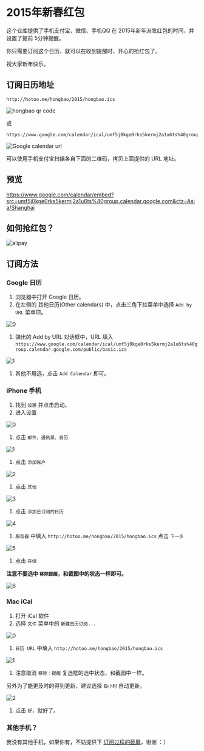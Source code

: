 
# 2015年新春红包

这个仓库提供了手机支付宝、微信、手机QQ 在 2015年新年派发红包的时间，并设置了提前 5分钟提醒。

你只需要订阅这个日历，就可以在收到提醒时，开心的抢红包了。

祝大家新年快乐。

## 订阅日历地址

```
http://hotoo.me/hongbao/2015/hongbao.ics
```

![hongbao qr code](./2015/hotoo.png)

或

```
https://www.google.com/calendar/ical/umf5j0kge0rks5kermj2a1u6ts%40group.calendar.google.com/public/basic.ics
```

![Google calendar url](./2015/google-calendar.png)

可以使用手机支付宝扫描各自下面的二维码，拷贝上面提供的 URL 地址。

## 预览

https://www.google.com/calendar/embed?src=umf5j0kge0rks5kermj2a1u6ts%40group.calendar.google.com&ctz=Asia/Shanghai

## 如何抢红包？

![alipay](./images/alipay-demo.gif)

## 订阅方法

### Google 日历

1. 浏览器中打开 Google 日历。
1. 在左侧的 其他日历(Other calendars) 中，点击三角下拉菜单中选择 `Add by URL` 菜单项。

  ![0](./images/google-0.png)

1. 弹出的 Add by URL 对话框中，URL 填入 `https://www.google.com/calendar/ical/umf5j0kge0rks5kermj2a1u6ts%40group.calendar.google.com/public/basic.ics`

  ![1](./images/google-1.png)

1. 其他不用选，点击 `Add Calendar` 即可。

### iPhone 手机

1. 找到 `设置` 并点击启动。
1. 进入设置

  ![0](./images/iphone-0.png)

1. 点击 `邮件、通讯录、日历`

  ![1](./images/iphone-1.png)

1. 点击 `添加账户`

  ![2](./images/iphone-2.png)

1. 点击 `其他`

  ![3](./images/iphone-3.png)

1. 点击 `添加已订阅的日历`

  ![4](./images/iphone-4.png)

1. `服务器` 中填入 `http://hotoo.me/hongbao/2015/hongbao.ics` 点击 `下一步`

  ![5](./images/iphone-5.png)

1. 点击 `存储`

  **注意不要选中 `移除提醒`，和截图中的状态一样即可。**

  ![6](./images/iphone-6.png)

### Mac iCal

1. 打开 iCal 软件
1. 选择 `文件` 菜单中的 `新建日历订阅...`

  ![0](./images/ical-0.png)

1. `日历 URL` 中填入 `http://hotoo.me/hongbao/2015/hongbao.ics`

  ![1](./images/ical-1.png)

1. 注意取消 `移除：提醒` 复选框的选中状态，和截图中一样。

  另外为了能更及时的得到更新，建议选择 `每小时` 自动更新。

  ![2](./images/ical-2.png)

1. 点击 `好`，就好了。

### 其他手机？

我没有其他手机，如果你有，不妨提供下 [订阅过程的截屏](https://github.com/hotoo/hongbao/issues)，谢谢 ：）
